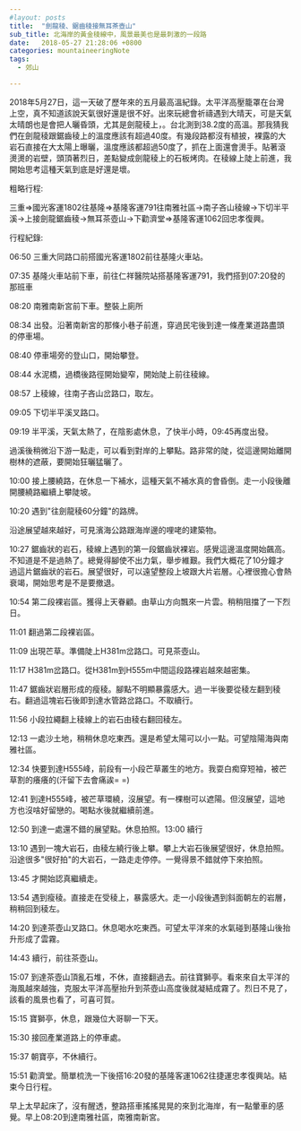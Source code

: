 ```yaml
---
#layout: posts
title:  "劍龍稜、鋸齒稜接無耳茶壺山"
sub_title: 北海岸的黃金稜線中，風景最美也是最刺激的一段路
date:   2018-05-27 21:28:06 +0800
categories: mountaineeringNote
tags:
  - 郊山

---
```




2018年5月27日，這一天破了歷年來的五月最高溫紀錄。太平洋高壓籠罩在台灣上空，真不知道該說天氣很好還是很不好。出來玩總會祈禱遇到大晴天，可是天氣太晴朗也是會把人曬昏頭，尤其是劍龍稜上，。台北測到38.2度的高溫。那我猜我們在劍龍稜跟鋸齒稜上的溫度應該有超過40度。有幾段路都沒有植披，裸露的大岩石直接在大太陽上曝曬，溫度應該都超過50度了，抓在上面還會燙手。貼著滾燙燙的岩壁，頭頂著烈日，差點變成劍龍稜上的石板烤肉。在稜線上陡上前進，我開始思考這種天氣到底是好還是壞。


粗略行程:

三重=>國光客運1802往基隆=>基隆客運791往南雅社區->南子吝山稜線->下切半平溪->上接劍龍鋸齒稜->無耳茶壺山->下勸濟堂=>基隆客運1062回忠孝復興。


行程紀錄:

06:50 三重大同路口前搭國光客運1802前往基隆火車站。

07:35 基隆火車站前下車，前往仁祥醫院站搭基隆客運791，我們搭到07:20發的那班車

08:20 南雅南新宮前下車。整裝上廁所

08:34 出發。沿著南新宮的那條小巷子前進，穿過民宅後到達一條產業道路盡頭的停車場。

08:40 停車場旁的登山口，開始攀登。

08:44 水泥橋，過橋後路徑開始變窄，開始陡上前往稜線。

08:57 上稜線，往南子吝山岔路口，取左。

09:05 下切半平溪叉路口。

09:19 半平溪，天氣太熱了，在陰影處休息，了快半小時，09:45再度出發。

過溪後稍微沿下游一點走，可以看到對岸的上攀點。路非常的陡，從這邊開始離開樹林的遮蔽，要開始狂曬猛曬了。

10:00 接上腰繞路，在休息一下補水，這種天氣不補水真的會昏倒。走一小段後離開腰繞路繼續上攀陡坡。

10:20 遇到"往劍龍稜60分鐘"的路牌。

沿途展望越來越好，可見濱海公路跟海岸邊的哩咾的建築物。

10:27 鋸齒狀的岩石，稜線上遇到的第一段鋸齒狀裸岩。感覺這邊溫度開始飆高。不知道是不是過熱了。總覺得腳使不出力氣，舉步維艱。我們大概花了10分鐘才過這片鋸齒狀的岩石。展望很好，可以遠望整段上坡跟大片岩層。心裡很擔心會熱衰竭，開始思考是不是要撤退。

10:54 第二段裸岩區。獲得上天眷顧。由草山方向飄來一片雲。稍稍阻擋了一下烈日。

11:01 翻過第二段裸岩區。

11:09 出現芒草。準備陡上H381m岔路口。可見茶壺山。

11:17 H381m岔路口。從H381m到H555m中間這段路裸岩越來越密集。

11:47 鋸齒狀岩層形成的瘦稜。腳點不明顯暴露感大。過一半後要從稜左翻到稜右。翻過這塊岩石後即到達水管路岔路口。不取續行。

11:56 小段拉繩翻上稜線上的岩石由稜右翻回稜左。

12:13 一處沙土地，稍稍休息吃東西。還是希望太陽可以小一點。可望陰陽海與南雅社區。

12:34 快要到達H555峰，前段有一小段芒草叢生的地方。我耍白痴穿短袖，被芒草割的癢癢的(汗留下去會痛誒= =)

12:41 到達H555峰，被芒草環繞，沒展望。有一棵樹可以遮陽。但沒展望，這地方也沒啥好留戀的。喝點水後就繼續前進。

12:50 到達一處還不錯的展望點。休息拍照。13:00 續行

13:10 遇到一塊大岩石，由稜左繞行後上攀。攀上大岩石後展望很好，休息拍照。沿途很多"很好拍"的大岩石，一路走走停停。一覺得景不錯就停下來拍照。

13:45 才開始認真繼續走。

13:54 遇到瘦稜。直接走在受稜上，暴露感大。走一小段後遇到斜面朝左的岩層，稍稍回到稜左。

14:20 到達茶壺山叉路口。休息喝水吃東西。可望太平洋來的水氣碰到基隆山後抬升形成了雲霧。

14:43 續行，前往茶壺山。

15:07 到達茶壺山頂亂石堆，不休，直接翻過去。前往寶獅亭。看來來自太平洋的海風越來越強，克服太平洋高壓抬升到茶壺山高度後就凝結成霧了。烈日不見了，該看的風景也看了，可喜可賀。

15:15 寶獅亭，休息，跟幾位大哥聊一下天。

15:30 接回產業道路上的停車處。

15:37 朝寶亭，不休續行。

15:51 勸濟堂。簡單梳洗一下後搭16:20發的基隆客運1062往捷運忠孝復興站。結束今日行程。


早上太早起床了，沒有醒透，整路搭車搖搖晃晃的來到北海岸，有一點暈車的感覺。早上08:20到達南雅社區，南雅南新宮。

<figure class="align-center">
  <img src="https://2.bp.blogspot.com/-7hNJA0n6Ggs/WwuoY_VcgLI/AAAAAAAA2hM/daO1VKO4HKcxFj4fuVm3K6WWuEV_NIHpQCKgBGAs/s1600/_MG_7135.JPG" alt="">
  <figcaption> </figcaption>
</figure> 

<figure style="width: 450px" class="align-left">
  <img src="https://3.bp.blogspot.com/-KNHcykel83c/WwuoMNowpYI/AAAAAAAA2hE/FvSkCr4fRp4xkD0oESzo56acHYuVqqDcgCKgBGAs/s1600/_MG_7124.JPG" alt="">
  <figcaption> </figcaption>
</figure> 

<figure style="width: 450px" class="align-right">
  <img src="https://3.bp.blogspot.com/-Mvk4JFZIR38/WwuoUgzUhfI/AAAAAAAA2hI/wBDQwiGIRrgAYnjQHyIShs9i2cVfRk3mgCKgBGAs/s1600/_MG_7126.JPG" alt="">
  <figcaption> </figcaption>
</figure> 





